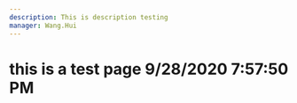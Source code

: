 ```yaml
---
description: This is description testing
manager: Wang.Hui
---
```

# this is a test page 9/28/2020 7:57:50 PM